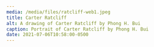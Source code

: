 ```yaml
---
media: /media/files/ratcliff-web1.jpeg
title: Carter Ratcliff
alt: A drawing of Carter Ratcliff by Phong H. Bui
caption: Portrait of Carter Ratcliff by Phong H. Bui
date: 2021-07-06T10:58:00-0500
---
```

